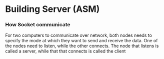 # Building Server (ASM)


### How Socket communicate

For two computers to communicate over network, both nodes needs to specify the mode at which they want to send and receive the data. One of the nodes need to listen, while the other connects.
The node that listens is called a server, while that that connects is called the client
